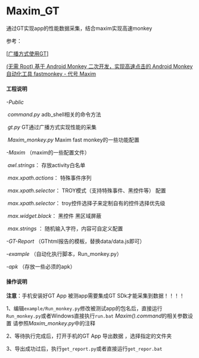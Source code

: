 # Maxim_GT
通过GT实现app的性能数据采集，结合maxim实现高速monkey

参考：

[[广播方式使用GT]](https://github.com/Tencent/GT/blob/master/android/GT_APP/app/docs/UseGtWithBroadcast.txt)

[(无需 Root) 基于 Android Monkey 二次开发，实现高速点击的 Android Monkey 自动化工具 fastmonkey - 代号 Maxim](https://testerhome.com/topics/11719)



#### **工程说明**

*-Public*		

​	*command.py*       		adb_shell相关的命令方法

​	*gt.py*			   	GT通过广播方式实现性能的采集

​	*Maxim_monkey.py*	    	Maxim fast monkey的一些功能配置

*-Maxim*  		（maxim的一些配置文件）

​	*awl.strings*：			存放activity白名单

​	*max.xpath.actions*：	特殊事件序列 

​	*max.xpath.selecto*r：	TROY模式（支持特殊事件、黑控件等） 配置 

​	*max.xpath.selector*：	 troy控件选择子来定制自有的控件选择优先级

​	*max.widget.black*：	黑控件 黑区域屏蔽

​	*max.strings* ：		随机输入字符，内容可自定义配置

*-GT-Report*	（GThtml报告的模板，替换data/data.js即可）

*-example*		（自动化执行脚本，Run_monkey.py）

*-apk*		        （存放一些必须的apk）



#### **操作说明**

**注意**：手机安装好GT App    被测app需要集成GT SDk才能采集到数据！！！！

1、编辑`example/Run_monkey.py`修改被测试app的包名后，直接运行`Run_monkey.py`或者Windows直接执行`run.bat`      *Maxim().command*的相关参数设置 请参照*Maxim_monkey.py*中的注释

2、等待执行完成后，打开手机的GT App 导出数据 ，选择指定的文件夹

3、导出成功过后，执行`get_report.py`或者直接运行`get_repor.bat`





​	



